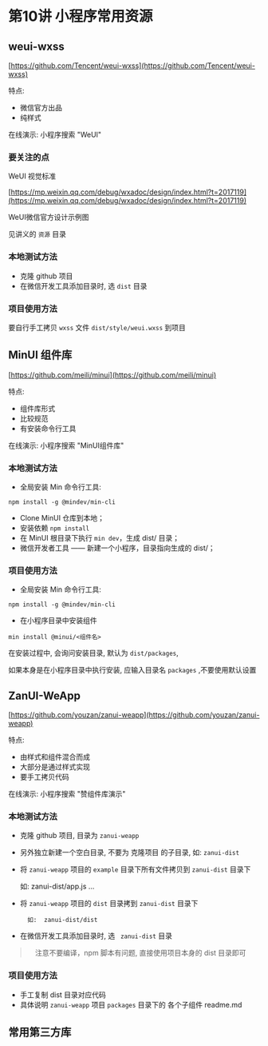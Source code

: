 # 第10讲 小程序常用资源

## weui-wxss

[https://github.com/Tencent/weui-wxss](https://github.com/Tencent/weui-wxss)

特点: 

- 微信官方出品
- 纯样式

在线演示:  小程序搜索 "WeUI"

### 要关注的点

WeUI 视觉标准

[https://mp.weixin.qq.com/debug/wxadoc/design/index.html?t=2017119](https://mp.weixin.qq.com/debug/wxadoc/design/index.html?t=2017119)

WeUI微信官方设计示例图

见讲义的 `资源` 目录

### 本地测试方法

- 克隆 github 项目
- 在微信开发工具添加目录时, 选 `dist` 目录

### 项目使用方法

要自行手工拷贝 `wxss` 文件 `dist/style/weui.wxss` 到项目

## MinUI 组件库

[https://github.com/meili/minui](https://github.com/meili/minui)

特点: 

- 组件库形式
- 比较规范
- 有安装命令行工具

在线演示:  小程序搜索 "MinUI组件库"

### 本地测试方法

- 全局安装 Min 命令行工具: 

`npm install -g @mindev/min-cli`

- Clone MinUI 仓库到本地；
- 安装依赖 `npm install`
- 在 MinUI 根目录下执行 `min dev`，生成 dist/ 目录；
- 微信开发者工具 —— 新建一个小程序，目录指向生成的 dist/；

### 项目使用方法

- 全局安装 Min 命令行工具: 

`npm install -g @mindev/min-cli`

- 在小程序目录中安装组件

`min install @minui/<组件名>`

在安装过程中, 会询问安装目录, 默认为 `dist/packages`,

如果本身是在小程序目录中执行安装, 应输入目录名 `packages` ,不要使用默认设置

## ZanUI-WeApp

[https://github.com/youzan/zanui-weapp](https://github.com/youzan/zanui-weapp)


特点: 

- 由样式和组件混合而成
- 大部分是通过样式实现
- 要手工拷贝代码


在线演示:  小程序搜索 "赞组件库演示"

### 本地测试方法

- 克隆 github 项目, 目录为 `zanui-weapp`

- 另外独立新建一个空白目录, 不要为 克隆项目 的子目录,
	如: `zanui-dist`

- 将 `zanui-weapp` 项目的 `example` 目录下所有文件拷贝到 `zanui-dist` 目录下
		
	如: 	zanui-dist/app.js   ...

- 将 `zanui-weapp` 项目的 `dist` 目录拷到 `zanui-dist` 目录下
		
		如: 	zanui-dist/dist

- 在微信开发工具添加目录时, 选 `	zanui-dist` 目录

>　注意不要编译，npm 脚本有问题, 直接使用项目本身的 dist 目录即可

### 项目使用方法

- 手工复制 dist 目录对应代码
- 具体说明 `zanui-weapp` 项目 `packages` 目录下的 各个子组件 readme.md  

## 常用第三方库




